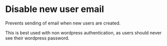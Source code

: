 # Disable new user email

Prevents sending of email when new users are created.

This is best used with non wordpress authentication, as users
should never see their wordpress password.